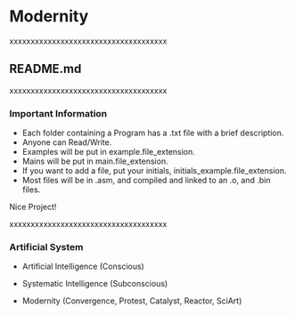 # Modernity




xxxxxxxxxxxxxxxxxxxxxxxxxxxxxxxxxxxxx




## README.md





xxxxxxxxxxxxxxxxxxxxxxxxxxxxxxxxxxxxx




### Important Information

- Each folder containing a Program has a .txt file with a brief description.
- Anyone can Read/Write.
- Examples will be put in example.file_extension.
- Mains will be put in main.file_extension.
- If you want to add a file, put your initials, initials_example.file_extension.
- Most files will be in .asm, and compiled and linked to an .o, and .bin files.

Nice Project!





xxxxxxxxxxxxxxxxxxxxxxxxxxxxxxxxxxxxx





### Artificial System

- Artificial Intelligence (Conscious)
- Systematic Intelligence (Subconscious)

- Modernity (Convergence, Protest, Catalyst, Reactor, SciArt)